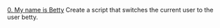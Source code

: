 [0. My name is Betty](./0-iam_betty)  Create a script that switches the current user to the user betty.

